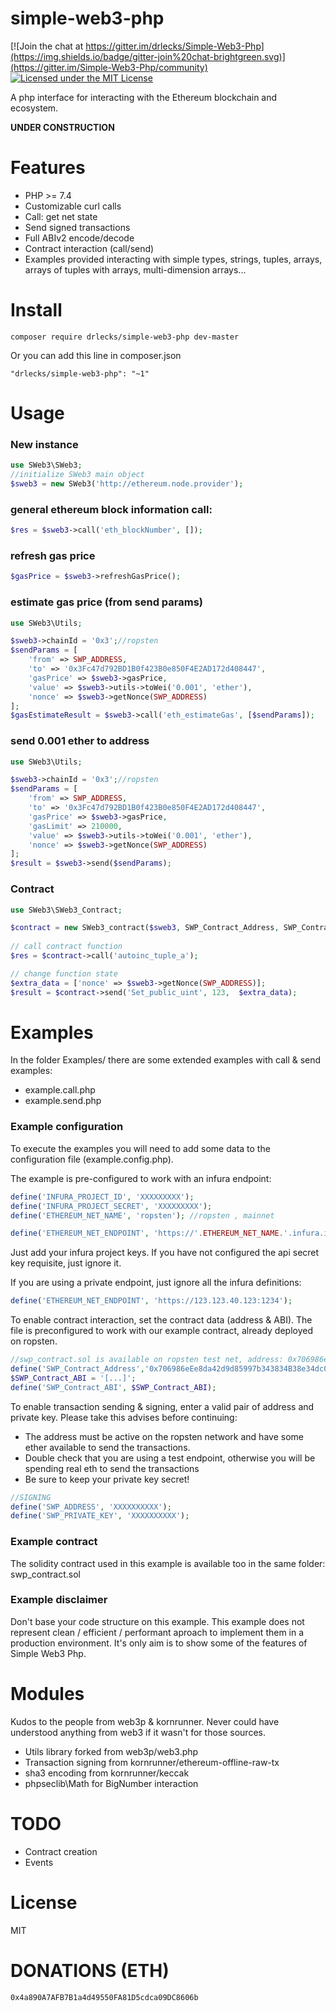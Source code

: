 # simple-web3-php
 
[![Join the chat at https://gitter.im/drlecks/Simple-Web3-Php](https://img.shields.io/badge/gitter-join%20chat-brightgreen.svg)](https://gitter.im/Simple-Web3-Php/community)
[![Licensed under the MIT License](https://img.shields.io/badge/License-MIT-blue.svg)](https://github.com/drlecks/Simple-Web3-Php/blob/master/LICENSE)


A php interface for interacting with the Ethereum blockchain and ecosystem.

**UNDER CONSTRUCTION**


# Features

- PHP >= 7.4
- Customizable curl calls
- Call: get net state
- Send signed transactions
- Full ABIv2 encode/decode 
- Contract interaction (call/send)
- Examples provided interacting with simple types, strings, tuples, arrays, arrays of tuples with arrays, multi-dimension arrays... 



# Install

 
```
composer require drlecks/simple-web3-php dev-master
```

Or you can add this line in composer.json

```
"drlecks/simple-web3-php": "~1"
```


# Usage

### New instance
```php
use SWeb3\SWeb3;
//initialize SWeb3 main object
$sweb3 = new SWeb3('http://ethereum.node.provider');
```
 
### general ethereum block information call:
```php 
$res = $sweb3->call('eth_blockNumber', []);
```
 
### refresh gas price 
```php 
$gasPrice = $sweb3->refreshGasPrice();
``` 

### estimate  gas price (from send params)
```php
use SWeb3\Utils;

$sweb3->chainId = '0x3';//ropsten
$sendParams = [ 
    'from' => SWP_ADDRESS,
    'to' => '0x3Fc47d792BD1B0f423B0e850F4E2AD172d408447', 
    'gasPrice' => $sweb3->gasPrice, 
    'value' => $sweb3->utils->toWei('0.001', 'ether'),
    'nonce' => $sweb3->getNonce(SWP_ADDRESS)
]; 
$gasEstimateResult = $sweb3->call('eth_estimateGas', [$sendParams]);
```
 
### send 0.001 ether to address
```php
use SWeb3\Utils;

$sweb3->chainId = '0x3';//ropsten
$sendParams = [ 
    'from' => SWP_ADDRESS,
    'to' => '0x3Fc47d792BD1B0f423B0e850F4E2AD172d408447', 
    'gasPrice' => $sweb3->gasPrice,
    'gasLimit' => 210000,
    'value' => $sweb3->utils->toWei('0.001', 'ether'),
    'nonce' => $sweb3->getNonce(SWP_ADDRESS)
];    
$result = $sweb3->send($sendParams); 
```
 
### Contract

```php
use SWeb3\SWeb3_Contract;

$contract = new SWeb3_contract($sweb3, SWP_Contract_Address, SWP_Contract_ABI);
  
// call contract function
$res = $contract->call('autoinc_tuple_a');

// change function state
$extra_data = ['nonce' => $sweb3->getNonce(SWP_ADDRESS)];
$result = $contract->send('Set_public_uint', 123,  $extra_data);
```

 

# Examples

In the folder Examples/ there are some extended examples with call & send examples:

- example.call.php
- example.send.php

 ### Example configuration

 To execute the examples you will need to add some data to the configuration file (example.config.php).

The example is pre-configured to work with an infura endpoint:

```php
define('INFURA_PROJECT_ID', 'XXXXXXXXX');
define('INFURA_PROJECT_SECRET', 'XXXXXXXXX');
define('ETHEREUM_NET_NAME', 'ropsten'); //ropsten , mainnet

define('ETHEREUM_NET_ENDPOINT', 'https://'.ETHEREUM_NET_NAME.'.infura.io/v3/'.INFURA_PROJECT_ID); 
```
Just add your infura project keys. If you have not configured the api secret key requisite, just ignore it.

If you are using a private endpoint, just ignore all the infura definitions:

```php 
define('ETHEREUM_NET_ENDPOINT', 'https://123.123.40.123:1234'); 
```

To enable contract interaction, set the contract data (address & ABI). The file is preconfigured to work with our example contract, already deployed on ropsten.
```php
//swp_contract.sol is available on ropsten test net, address: 0x706986eEe8da42d9d85997b343834B38e34dc000
define('SWP_Contract_Address','0x706986eEe8da42d9d85997b343834B38e34dc000'); 
$SWP_Contract_ABI = '[...]';
define('SWP_Contract_ABI', $SWP_Contract_ABI);
```

To enable transaction sending & signing, enter a valid pair of address and private key. Please take this advises before continuing:
- The address must be active on the ropsten network and have some ether available to send the transactions.
- Double check that you are using a test endpoint, otherwise you will be spending real eth to send the transactions
- Be sure to keep your private key secret! 

```php
//SIGNING
define('SWP_ADDRESS', 'XXXXXXXXXX');
define('SWP_PRIVATE_KEY', 'XXXXXXXXXX');
```

### Example contract

The solidity contract used in this example is available too in the same folder: swp_contract.sol

### Example disclaimer

Don't base your code structure on this example. This example does not represent clean / efficient / performant aproach to implement them in a production environment. It's only aim is to show some of the features of Simple Web3 Php.


# Modules

Kudos to the people from web3p & kornrunner. Never could have understood anything from web3 if it wasn't for those sources.

- Utils library forked from web3p/web3.php
- Transaction signing from kornrunner/ethereum-offline-raw-tx
- sha3 encoding from kornrunner/keccak
- phpseclib\Math for BigNumber interaction


# TODO

- Contract creation
- Events

# License
MIT
 

# DONATIONS (ETH)
 
``` 
0x4a890A7AFB7B1a4d49550FA81D5cdca09DC8606b
```